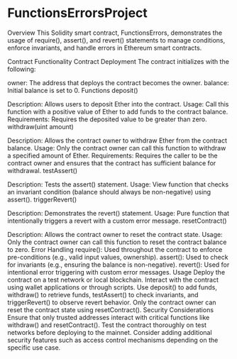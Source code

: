 # FunctionsErrorsProject

Overview
This Solidity smart contract, FunctionsErrors, demonstrates the usage of require(), assert(), and revert() statements to manage conditions, enforce invariants, and handle errors in Ethereum smart contracts.

Contract Functionality
Contract Deployment
The contract initializes with the following:

owner: The address that deploys the contract becomes the owner.
balance: Initial balance is set to 0.
Functions
deposit()

Description: Allows users to deposit Ether into the contract.
Usage: Call this function with a positive value of Ether to add funds to the contract balance.
Requirements: Requires the deposited value to be greater than zero.
withdraw(uint amount)

Description: Allows the contract owner to withdraw Ether from the contract balance.
Usage: Only the contract owner can call this function to withdraw a specified amount of Ether.
Requirements: Requires the caller to be the contract owner and ensures that the contract has sufficient balance for withdrawal.
testAssert()

Description: Tests the assert() statement.
Usage: View function that checks an invariant condition (balance should always be non-negative) using assert().
triggerRevert()

Description: Demonstrates the revert() statement.
Usage: Pure function that intentionally triggers a revert with a custom error message.
resetContract()

Description: Allows the contract owner to reset the contract state.
Usage: Only the contract owner can call this function to reset the contract balance to zero.
Error Handling
require(): Used throughout the contract to enforce pre-conditions (e.g., valid input values, ownership).
assert(): Used to check for invariants (e.g., ensuring the balance is non-negative).
revert(): Used for intentional error triggering with custom error messages.
Usage
Deploy the contract on a test network or local blockchain.
Interact with the contract using wallet applications or through scripts.
Use deposit() to add funds, withdraw() to retrieve funds, testAssert() to check invariants, and triggerRevert() to observe revert behavior.
Only the contract owner can reset the contract state using resetContract().
Security Considerations
Ensure that only trusted addresses interact with critical functions like withdraw() and resetContract().
Test the contract thoroughly on test networks before deploying to the mainnet.
Consider adding additional security features such as access control mechanisms depending on the specific use case.
